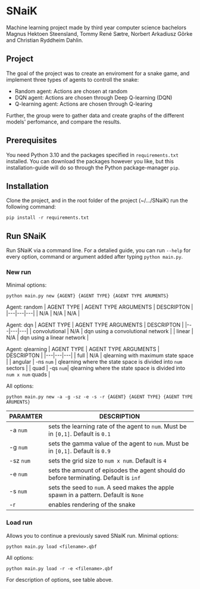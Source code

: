 # SNaiK
Machine learning project made by third year computer science bachelors Magnus Hektoen Steensland, Tommy René Sætre, Norbert Arkadiusz Gõrke and Christian Ryddheim Dahlin.

## Project
The goal of the project was to create an enviroment for a snake game, and implement three types of agents to controll the snake:

* Random agent: Actions are chosen at random
* DQN agent: Actions are chosen through Deep Q-learning (DQN)
* Q-learning agent: Actions are chosen through Q-learing

Further, the group were to gather data and create graphs of the different models' perfomance, and compare the results.

## Prerequisites
You need Python 3.10 and the packages specified in `requirements.txt` installed. You can download the packages however you like, but this installation-guide will do so through the Python package-manager `pip`.  

## Installation
Clone the project, and in the root folder of the project (~/.../SNaiK) run the following command:

```
pip install -r requirements.txt
```

## Run SNaiK
Run SNaiK via a command line. For a detalied guide, you can run `--help` for every option, command or argument added after typing `python main.py`.

### New run
Minimal options:
```
python main.py new {AGENT} {AGENT TYPE} {AGENT TYPE ARUMENTS}  
```      

Agent: random
| AGENT TYPE  | AGENT TYPE ARGUMENTS  | DESCRIPTON |
|---|---|---|
| N/A  | N/A | N/A |


Agent: dqn
| AGENT TYPE  | AGENT TYPE ARGUMENTS  | DESCRIPTON |
|---|---|---|
| convolutional  | N/A | dqn using a convolutional network |
| linear  | N/A | dqn using a linear network |

Agent: qlearning
| AGENT TYPE  | AGENT TYPE ARGUMENTS  | DESCRIPTON |
|---|---|---|
| full  | N/A | qlearning with maximum state space |
| angular  | -ns `num` | qlearning where the state space is divided into `num` sectors |
| quad  | -qs `num`|  qlearning where the state space is divided into `num x num` quads |



All options:
```
python main.py new -a -g -sz -e -s -r {AGENT} {AGENT TYPE} {AGENT TYPE ARUMENTS} 
```
|  PARAMTER | DESCRIPTION  |
|---|---|
| -a `num`|  sets the learning rate of the agent to `num`. Must be in `[0,1]`. Default is `0.1`|
| -g  `num`|  sets the gamma value of the agent to `num`. Must be in `[0,1]`. Default is `0.9`|
|  -sz `num`|  sets the grid size to `num x num`. Default is `4` |
|  -e `num`| sets the amount of episodes the agent should do before terminating. Default is `inf` |
|  -s `num` |  sets the seed to `num`. A seed makes the apple spawn in a pattern. Default is `None`|
|  -r | enables rendering of the snake |

### Load run
Allows you to continue a previously saved SNaiK run.
Minimal options:
```
python main.py load <filename>.qbf
```

All options:
```
python main.py load -r -e <filename>.qbf
```
For description of options, see table above.
